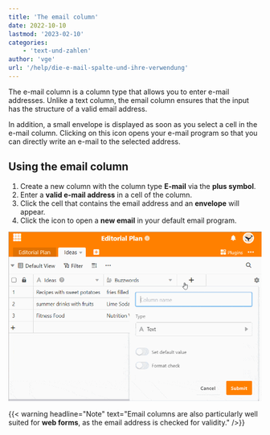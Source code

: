 ```yaml
---
title: 'The email column'
date: 2022-10-10
lastmod: '2023-02-10'
categories:
    - 'text-und-zahlen'
author: 'vge'
url: '/help/die-e-mail-spalte-und-ihre-verwendung'
---
```


The e-mail column is a column type that allows you to enter e-mail addresses. Unlike a text column, the email column ensures that the input has the structure of a valid email address.

In addition, a small envelope is displayed as soon as you select a cell in the e-mail column. Clicking on this icon opens your e-mail program so that you can directly write an e-mail to the selected address.

## Using the email column

1. Create a new column with the column type **E-mail** via the **plus symbol**.
2. Enter a **valid e-mail address** in a cell of the column.
3. Click the cell that contains the email address and an **envelope** will appear.
4. Click the icon to open a **new email** in your default email program.

![The e-mail column and its use.](images/E-Mail-Spalte.gif)

{{< warning  headline="Note"  text="Email columns are also particularly well suited for **web forms**, as the email address is checked for validity." />}}
